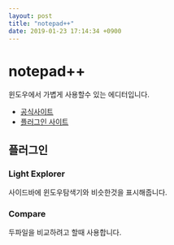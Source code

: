 ```yaml
---
layout: post
title: "notepad++"
date: 2019-01-23 17:14:34 +0900
---
```


# notepad++

윈도우에서 가볍게 사용할수 있는 에디터입니다.

- [공식사이트](https://notepad-plus-plus.org)
- [플러그인 사이트](http://docs.notepad-plus-plus.org/index.php/Plugin_Central)

## 플러그인

### Light Explorer

사이드바에 윈도우탐색기와 비슷한것을 표시해줍니다.

### Compare

두파일을 비교하려고 할때 사용합니다.
